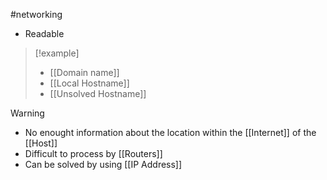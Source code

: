 #networking 
- Readable

>[!example]
>- [[Domain name]]
>- [[Local Hostname]]
>- [[Unsolved Hostname]]


>[!warning]
>- No enought information about the location within the [[Internet]] of the [[Host]]
>- Difficult to process by [[Routers]]
>- Can be solved by using [[IP Address]]


